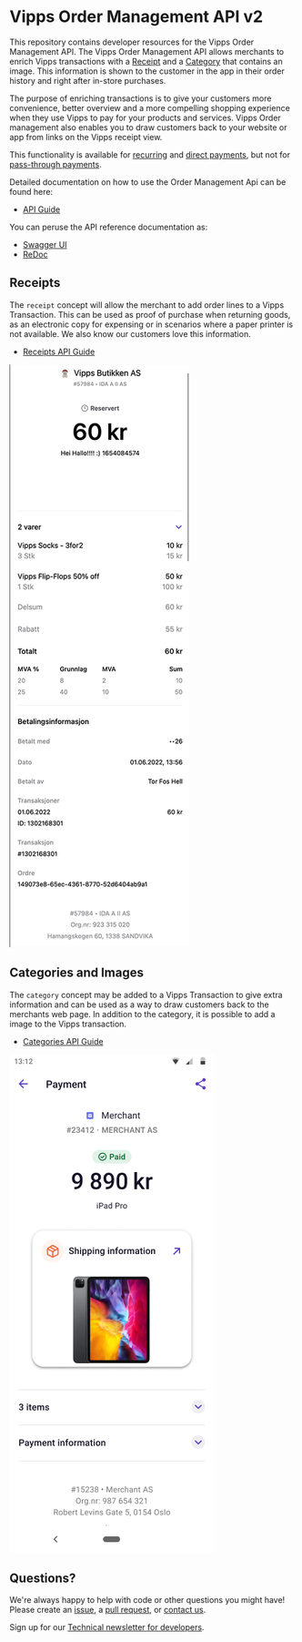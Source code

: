 <!-- START_METADATA
---
title: Introduction
sidebar_position: 1
---
END_METADATA -->

# Vipps Order Management API v2

This repository contains developer resources for the Vipps Order Management API. The Vipps Order Management API allows merchants to enrich Vipps transactions with a [Receipt](#receipts) and a [Category](#category) that contains an image. This information is shown to the customer in the app in their order history and right after in-store purchases.

The purpose of enriching transactions is to give
your customers more convenience, better overview and a more compelling shopping
experience when they use Vipps to pay for your products and services.
Vipps Order management also enables you to draw customers back to your website
or app from links on the Vipps receipt view.

This functionality is available for
[recurring](https://github.com/vippsas/vipps-recurring-api)
and
[direct payments](https://github.com/vippsas/vipps-ecom-api),
but not for
[pass-through payments](https://github.com/vippsas/vipps-psp-api).

Detailed documentation on how to use the Order Management Api can be found here:

* [API Guide](vipps-order-management-api.md)

You can peruse the API reference documentation as:

* [Swagger UI](https://vippsas.github.io/vipps-order-management-api/)
* [ReDoc](https://vippsas.github.io/vipps-order-management-api/redoc.html)

## Receipts

The `receipt` concept will allow the merchant to add order lines to a Vipps Transaction. This can be used as proof of purchase when returning goods, as an electronic copy for expensing or in scenarios where a paper printer is not available. We also know our customers love this information.
* [Receipts API Guide](vipps-order-management-api.md#receipts)

!["Example with orderlines"](images/order-lines_sm.png)

## Categories and Images

The `category` concept may be added to a Vipps Transaction to give extra information and can be used as a way to draw customers back to the merchants web page. In addition to the category, it is possible to add a image to the Vipps transaction.
* [Categories API Guide](vipps-order-management-api.md#categories)

!["Example with shipping information"](images/order-link-shipping-information-with-image.png)

## Questions?

We're always happy to help with code or other questions you might have!
Please create an [issue](https://github.com/vippsas/vipps-ecom-api/issues),
a [pull request](https://github.com/vippsas/vipps-ecom-api/pulls),
or [contact us](https://github.com/vippsas/vipps-developers/blob/master/contact.md).

Sign up for our [Technical newsletter for developers](https://github.com/vippsas/vipps-developers/tree/master/newsletters).
